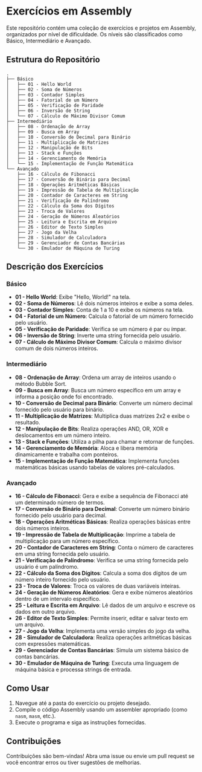 
# Exercícios em Assembly

Este repositório contém uma coleção de exercícios e projetos em Assembly, organizados por nível de dificuldade. Os níveis são classificados como Básico, Intermediário e Avançado.

## Estrutura do Repositório

```
.
├── Básico
│   ├── 01 - Hello World
│   ├── 02 - Soma de Números
│   ├── 03 - Contador Simples
│   ├── 04 - Fatorial de um Número
│   ├── 05 - Verificação de Paridade
│   ├── 06 - Inversão de String
│   └── 07 - Cálculo de Máximo Divisor Comum
├── Intermediário
│   ├── 08 - Ordenação de Array
│   ├── 09 - Busca em Array
│   ├── 10 - Conversão de Decimal para Binário
│   ├── 11 - Multiplicação de Matrizes
│   ├── 12 - Manipulação de Bits
│   ├── 13 - Stack e Funções
│   ├── 14 - Gerenciamento de Memória
│   └── 15 - Implementação de Função Matemática
└── Avançado
    ├── 16 - Cálculo de Fibonacci
    ├── 17 - Conversão de Binário para Decimal
    ├── 18 - Operações Aritméticas Básicas
    ├── 19 - Impressão de Tabela de Multiplicação
    ├── 20 - Contador de Caracteres em String
    ├── 21 - Verificação de Palíndromo
    ├── 22 - Cálculo da Soma dos Dígitos
    ├── 23 - Troca de Valores
    ├── 24 - Geração de Números Aleatórios
    ├── 25 - Leitura e Escrita em Arquivo
    ├── 26 - Editor de Texto Simples
    ├── 27 - Jogo da Velha
    ├── 28 - Simulador de Calculadora
    ├── 29 - Gerenciador de Contas Bancárias
    └── 30 - Emulador de Máquina de Turing
```

## Descrição dos Exercícios

### Básico

- **01 - Hello World**: Exibe "Hello, World!" na tela.
- **02 - Soma de Números**: Lê dois números inteiros e exibe a soma deles.
- **03 - Contador Simples**: Conta de 1 a 10 e exibe os números na tela.
- **04 - Fatorial de um Número**: Calcula o fatorial de um número fornecido pelo usuário.
- **05 - Verificação de Paridade**: Verifica se um número é par ou ímpar.
- **06 - Inversão de String**: Inverte uma string fornecida pelo usuário.
- **07 - Cálculo de Máximo Divisor Comum**: Calcula o máximo divisor comum de dois números inteiros.

### Intermediário

- **08 - Ordenação de Array**: Ordena um array de inteiros usando o método Bubble Sort.
- **09 - Busca em Array**: Busca um número específico em um array e informa a posição onde foi encontrado.
- **10 - Conversão de Decimal para Binário**: Converte um número decimal fornecido pelo usuário para binário.
- **11 - Multiplicação de Matrizes**: Multiplica duas matrizes 2x2 e exibe o resultado.
- **12 - Manipulação de Bits**: Realiza operações AND, OR, XOR e deslocamentos em um número inteiro.
- **13 - Stack e Funções**: Utiliza a pilha para chamar e retornar de funções.
- **14 - Gerenciamento de Memória**: Aloca e libera memória dinamicamente e trabalha com ponteiros.
- **15 - Implementação de Função Matemática**: Implementa funções matemáticas básicas usando tabelas de valores pré-calculados.

### Avançado

- **16 - Cálculo de Fibonacci**: Gera e exibe a sequência de Fibonacci até um determinado número de termos.
- **17 - Conversão de Binário para Decimal**: Converte um número binário fornecido pelo usuário para decimal.
- **18 - Operações Aritméticas Básicas**: Realiza operações básicas entre dois números inteiros.
- **19 - Impressão de Tabela de Multiplicação**: Imprime a tabela de multiplicação para um número específico.
- **20 - Contador de Caracteres em String**: Conta o número de caracteres em uma string fornecida pelo usuário.
- **21 - Verificação de Palíndromo**: Verifica se uma string fornecida pelo usuário é um palíndromo.
- **22 - Cálculo da Soma dos Dígitos**: Calcula a soma dos dígitos de um número inteiro fornecido pelo usuário.
- **23 - Troca de Valores**: Troca os valores de duas variáveis inteiras.
- **24 - Geração de Números Aleatórios**: Gera e exibe números aleatórios dentro de um intervalo específico.
- **25 - Leitura e Escrita em Arquivo**: Lê dados de um arquivo e escreve os dados em outro arquivo.
- **26 - Editor de Texto Simples**: Permite inserir, editar e salvar texto em um arquivo.
- **27 - Jogo da Velha**: Implementa uma versão simples do jogo da velha.
- **28 - Simulador de Calculadora**: Realiza operações aritméticas básicas com expressões matemáticas.
- **29 - Gerenciador de Contas Bancárias**: Simula um sistema básico de contas bancárias.
- **30 - Emulador de Máquina de Turing**: Executa uma linguagem de máquina básica e processa strings de entrada.

## Como Usar

1. Navegue até a pasta do exercício ou projeto desejado.
2. Compile o código Assembly usando um assembler apropriado (como `nasm`, `masm`, etc.).
3. Execute o programa e siga as instruções fornecidas.

## Contribuições

Contribuições são bem-vindas! Abra uma issue ou envie um pull request se você encontrar erros ou tiver sugestões de melhorias.

